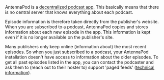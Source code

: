AntennaPod is a [decentralized podcast app](/documentation/general/central-distributed). This basically means that there is no central server that knows everything about each podcast.

Episode information is therefore taken directly from the publisher's website. When you are subscribed to a podcast, AntennaPod copies and stores information about each new episode in the app. This information is kept even if it is no longer available on the publisher's site.

Many publishers only keep online (information about) the most recent episodes. So when you just subscribed to a podcast, your AntennaPod installation doesn't have access to information about the older episodes. To get all past episodes listed in the app, you can contact the podcaster and ask them to (reach out to their hoster to) support 'paged feeds' ([technical information](https://datatracker.ietf.org/doc/html/rfc5005#section-3)).
